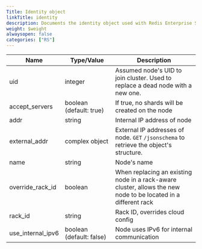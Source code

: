 ```yaml
---
Title: Identity object
linkTitle: identity
description: Documents the identity object used with Redis Enterprise Software REST API calls.
weight: $weight
alwaysopen: false
categories: ["RS"]
---
```


| Name | Type/Value | Description |
|------|------------|-------------|
| uid | integer | Assumed node's UID to join cluster. Used to replace a dead node with a new one. |
| accept_servers | boolean (default:&nbsp;true) | If true, no shards will be created on the node |
| addr | string | Internal IP address of node |
| external_addr | complex object | External IP addresses of node. `GET`&nbsp;`/jsonschema` to retrieve the object's structure. |
| name | string | Node's name |
| override_rack_id | boolean | When replacing an existing node in a rack-aware cluster, allows the new node to be located in a different rack |
| rack_id | string | Rack ID, overrides cloud config |
| use_internal_ipv6 | boolean (default:&nbsp;false) | Node uses IPv6 for internal communication |

